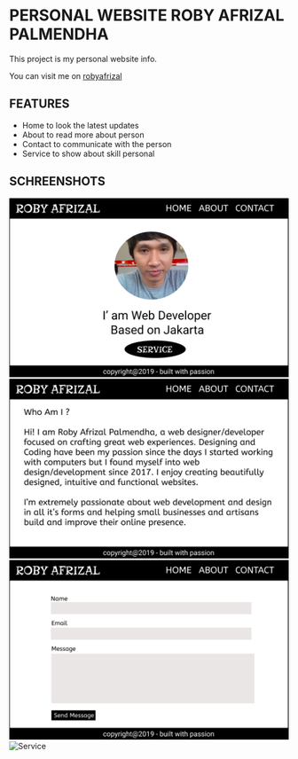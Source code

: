 # PERSONAL WEBSITE ROBY AFRIZAL PALMENDHA

This project is my personal website info.

You can visit me on
[robyafrizal](https://robyafrizalpalmendha.github.io)

## FEATURES

- Home to look the latest updates
- About to read more about person
- Contact to communicate with the person
- Service to show about skill personal

## SCHREENSHOTS

![Home](image/home.png)
![About](image/about.png)
![Contact](image/contact.png)
![Service](service.png)
